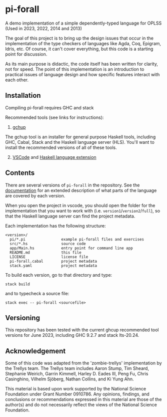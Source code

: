pi-forall
=========

A demo implementation of a simple dependently-typed language for OPLSS
(Used in 2023, 2022, 2014 and 2013)

The goal of this project is to bring up the design issues that occur in the
implementation of the type checkers of languages like Agda, Coq, Epigram, 
Idris, etc. Of course, it can't cover everything, but this code is a 
starting point for discussion.

As its main purpose is didactic, the code itself has been written for
clarity, not for speed. The point of this implementation is an introduction to
practical issues of language design and how specific features interact with
each other. 

Installation
----------

  Compiling pi-forall requires GHC and stack
  
  Recommended tools (see links for instructions):
  
  1. [gchup](https://www.haskell.org/ghcup/)
  
  The gchup tool is an installer for general purpose Haskell tools, including GHC, Cabal, Stack and the Haskell language server (HLS). You'll want to install the recommended versions of all of these tools. 

  2. [VSCode](https://code.visualstudio.com/) and [Haskell language extension](https://marketplace.visualstudio.com/items?itemName=haskell.haskell)   


Contents
--------

There are several versions of `pi-forall` in the repository. See the 
[documentation](https://github.com/sweirich/pi-forall/blob/2023/doc/oplss.pdf) for an extended 
description of what parts of the language are covered by each version. 

When you open the project in vscode, you should open the folder for the implementation that
you want to work with (i.e. `version1`/`version2`/`full`), so that the Haskell language server
can find the project metadata. 

Each implementation has the following structure:

```
<version>/
  pi/*.pi                example pi-forall files and exercises
  src/*.hs               source code
  app/Main.hs            entry point for command line app
  README.md              this file
  LICENSE                license file
  pi-forall.cabal        project metadata
  stack.yaml             project metadata

```

To build each version, go to that directory and type:

```
stack build
```

and to typecheck a source file:

```
stack exec -- pi-forall <sourcefile>
```

Versioning
----------

This repository has been tested with the current ghcup recommended tool versions for June 2023, including GHC 9.2.7 and stack lts-20.24.



Acknowledgement
---------------

Some of this code was adapted from the 'zombie-trellys' implementation by the
Trellys team. The Trellys team includes Aaron Stump, Tim Sheard, Stephanie
Weirich, Garrin Kimmell, Harley D. Eades III, Peng Fu, Chris Casinghino,
Vilhelm Sjöberg, Nathan Collins, and Ki Yung Ahn.

This material is based upon work supported by the National Science Foundation
under Grant Number 0910786. Any opinions, findings, and conclusions or
recommendations expressed in this material are those of the author(s) and do
not necessarily reflect the views of the National Science Foundation.
